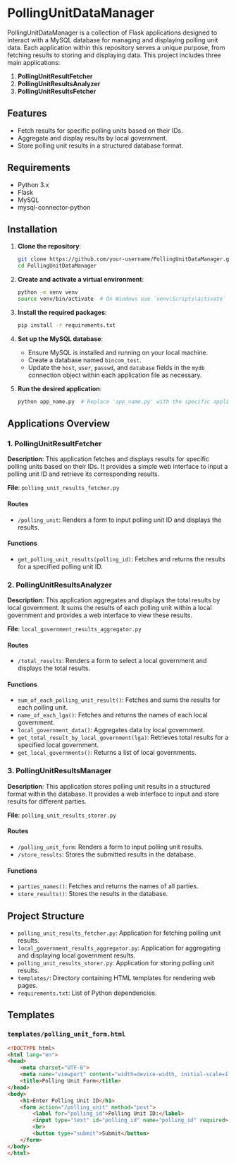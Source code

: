 # PollingUnitDataManager

PollingUnitDataManager is a collection of Flask applications designed to interact with a MySQL database for managing and displaying polling unit data. Each application within this repository serves a unique purpose, from fetching results to storing and displaying data. This project includes three main applications:

1. **PollingUnitResultFetcher**
2. **PollingUnitResultsAnalyzer**
3. **PollingUnitResultsFetcher**

## Features

- Fetch results for specific polling units based on their IDs.
- Aggregate and display results by local government.
- Store polling unit results in a structured database format.

## Requirements

- Python 3.x
- Flask
- MySQL
- mysql-connector-python

## Installation

1. **Clone the repository**:
    ```sh
    git clone https://github.com/your-username/PollingUnitDataManager.git
    cd PollingUnitDataManager
    ```

2. **Create and activate a virtual environment**:
    ```sh
    python -m venv venv
    source venv/bin/activate  # On Windows use `venv\Scripts\activate`
    ```

3. **Install the required packages**:
    ```sh
    pip install -r requirements.txt
    ```

4. **Set up the MySQL database**:
    - Ensure MySQL is installed and running on your local machine.
    - Create a database named `bincom_test`.
    - Update the `host`, `user`, `passwd`, and `database` fields in the `mydb` connection object within each application file as necessary.

5. **Run the desired application**:
    ```sh
    python app_name.py  # Replace 'app_name.py' with the specific application file you want to run
    ```

## Applications Overview

### 1. PollingUnitResultFetcher

**Description**: This application fetches and displays results for specific polling units based on their IDs. It provides a simple web interface to input a polling unit ID and retrieve its corresponding results.

**File**: `polling_unit_results_fetcher.py`

#### Routes
- `/polling_unit`: Renders a form to input polling unit ID and displays the results.

#### Functions
- `get_polling_unit_results(polling_id)`: Fetches and returns the results for a specified polling unit ID.

### 2. PollingUnitResultsAnalyzer

**Description**: This application aggregates and displays the total results by local government. It sums the results of each polling unit within a local government and provides a web interface to view these results.

**File**: `local_government_results_aggregator.py`

#### Routes
- `/total_results`: Renders a form to select a local government and displays the total results.

#### Functions
- `sum_of_each_polling_unit_result()`: Fetches and sums the results for each polling unit.
- `name_of_each_lga()`: Fetches and returns the names of each local government.
- `local_government_data()`: Aggregates data by local government.
- `get_total_result_by_local_government(lga)`: Retrieves total results for a specified local government.
- `get_local_governments()`: Returns a list of local governments.

### 3. PollingUnitResultsManager

**Description**: This application stores polling unit results in a structured format within the database. It provides a web interface to input and store results for different parties.

**File**: `polling_unit_results_storer.py`

#### Routes
- `/polling_unit_form`: Renders a form to input polling unit results.
- `/store_results`: Stores the submitted results in the database.

#### Functions
- `parties_names()`: Fetches and returns the names of all parties.
- `store_results()`: Stores the results in the database.

## Project Structure

- `polling_unit_results_fetcher.py`: Application for fetching polling unit results.
- `local_government_results_aggregator.py`: Application for aggregating and displaying local government results.
- `polling_unit_results_storer.py`: Application for storing polling unit results.
- `templates/`: Directory containing HTML templates for rendering web pages.
- `requirements.txt`: List of Python dependencies.

## Templates

### `templates/polling_unit_form.html`
```html
<!DOCTYPE html>
<html lang="en">
<head>
    <meta charset="UTF-8">
    <meta name="viewport" content="width=device-width, initial-scale=1.0">
    <title>Polling Unit Form</title>
</head>
<body>
    <h1>Enter Polling Unit ID</h1>
    <form action="/polling_unit" method="post">
        <label for="polling_id">Polling Unit ID:</label>
        <input type="text" id="polling_id" name="polling_id" required>
        <br>
        <button type="submit">Submit</button>
    </form>
</body>
</html>
